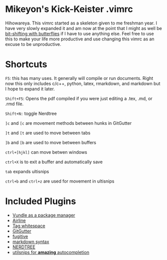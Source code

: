 # Mikeyon's Kick-Keister .vimrc

Hihowareya. This vimrc started as a skeleton given to me freshman year.
I have very slowly expanded it and am now at the point that I might as well be [bit-shifting with butterflies](https://www.xkcd.com/378/) if I have to use anything else.
Feel free to use this to make your life more productive and use changing this vimrc as an excuse to be unproductive.

# Shortcuts

`F5`: this has many uses. It generally will compile or run documents.
Right now this only includes c/c++, python, latex, rmarkdown, and markdown but I hope to expand it later.

`Shift+F5`: Opens the pdf compiled if you were just editing a .tex, .md, or .rmd file.

`Shift+N:` toggle Nerdtree

`]c` and `[c` are movement methods between hunks in GitGutter

`]t` and `[t` are used to move between tabs

`]b` and `[b` are used to move between buffers

`ctrl+[hjkl]` can move betwen windows

`ctrl+X` is to exit a buffer and automatically save

`tab` expands ultisnips

`ctrl+b` and `ctrl+z` are used for movement in ultisnips

# Included Plugins

- [Vundle as a package manager](https://github.com/VundleVim/Vundle.vim)
- [Airline](https://github.com/vim-airline/vim-airline)
- [Tag whitespace](https://github.com/ntpeters/vim-better-whitespace)
- [GitGutter](https://github.com/jisaacks/GitGutter)
- [fugitive](https://github.com/tpope/vim-fugitive)
- [markdown syntax](https://github.com/plasticboy/vim-markdown)
- [NERDTREE](https://github.com/scrooloose/nerdtree)
- [utilsnips for **amazing** autocompletion](https://github.com/sirver/UltiSnips)
